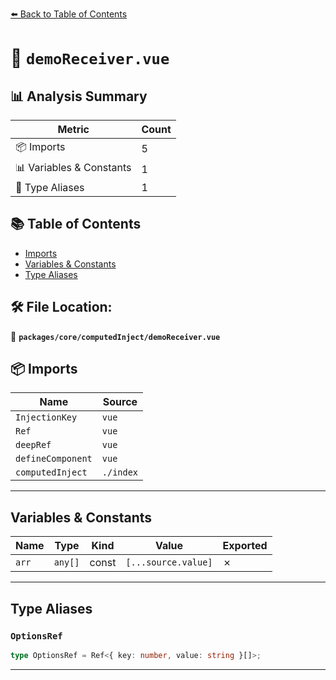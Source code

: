 [⬅️ Back to Table of Contents](../../../index.md)

# 📄 `demoReceiver.vue`

## 📊 Analysis Summary

| Metric | Count |
|--------|-------|
| 📦 Imports | 5 |
| 📊 Variables & Constants | 1 |
| 📑 Type Aliases | 1 |

## 📚 Table of Contents

- [Imports](#imports)
- [Variables & Constants](#variables-constants)
- [Type Aliases](#type-aliases)

## 🛠️ File Location:
📂 **`packages/core/computedInject/demoReceiver.vue`**

## 📦 Imports

| Name | Source |
|------|--------|
| `InjectionKey` | `vue` |
| `Ref` | `vue` |
| `deepRef` | `vue` |
| `defineComponent` | `vue` |
| `computedInject` | `./index` |


---

## Variables & Constants

| Name | Type | Kind | Value | Exported |
|------|------|------|-------|----------|
| `arr` | `any[]` | const | `[...source.value]` | ✗ |


---

## Type Aliases

### `OptionsRef`

```ts
type OptionsRef = Ref<{ key: number, value: string }[]>;
```


---